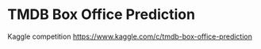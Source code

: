 # TMDB Box Office Prediction
Kaggle competition https://www.kaggle.com/c/tmdb-box-office-prediction
